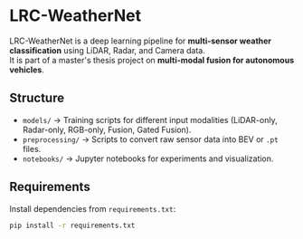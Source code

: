 # LRC-WeatherNet

LRC-WeatherNet is a deep learning pipeline for **multi-sensor weather classification** using LiDAR, Radar, and Camera data.  
It is part of a master's thesis project on **multi-modal fusion for autonomous vehicles**.

## Structure
- `models/` → Training scripts for different input modalities (LiDAR-only, Radar-only, RGB-only, Fusion, Gated Fusion).
- `preprocessing/` → Scripts to convert raw sensor data into BEV or `.pt` files.
- `notebooks/` → Jupyter notebooks for experiments and visualization.

## Requirements
Install dependencies from `requirements.txt`:
```bash
pip install -r requirements.txt

